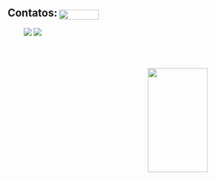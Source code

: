 <div style="display: flex; align-items: center; justify-content: center;">
  <div style="text-align: center;">
    <h2>Contatos:</h2>
    <a href="mailto:kamilaingridc@gmail.com"><img src="https://img.shields.io/badge/-Gmail-%23333?style=for-the-badge&logo=gmail&logoColor=white" target="_blank"></a>
    <a href="https://www.linkedin.com/in/ingridcarvalhoin" target="_blank"><img src="https://img.shields.io/badge/-LinkedIn-%230077B5?style=for-the-badge&logo=linkedin&logoColor=white" target="_blank"></a>
  </div>
  
  <img align="right" width="40%" height="60%" src="https://i.pinimg.com/originals/75/8f/1c/758f1cd8cede9c3e4711306fc030f4ce.gif"/>
</div>

<br><br>

<div align="right">
  <img width="49%" height="210px" src="https://github-readme-stats.vercel.app/api?username=kamilaingridc&hide_border=true&show_icons=true&title_color=C0C0C0&text_color=C0C0C0&bg_color=0d1117&hide=html,css">
</div>
